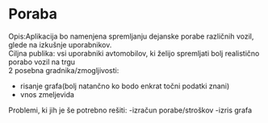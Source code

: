 # Poraba
Opis:Aplikacija bo namenjena spremljanju dejanske porabe različnih vozil, glede na izkušnje uporabnikov.<br>
Ciljna publika: vsi uporabniki avtomobilov, ki želijo spremljati bolj realistično porabo vozil na trgu<br>
2 posebna gradnika/zmogljivosti:<br>
<ul>
  <li>risanje grafa(bolj natančno ko bodo enkrat točni podatki znani)
  <li>vnos zmeljevida
</ul>
Problemi, ki jih je še potrebno rešiti:
  -izračun porabe/stroškov
  -izris grafa
  
